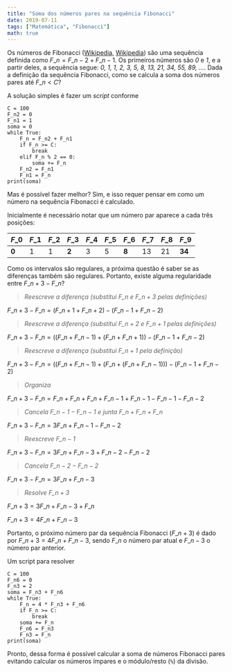 ```yaml
---
title: "Soma dos números pares na sequência Fibonacci"
date: 2019-07-11
tags: ["Matemática", "Fibonacci"]
math: true
---
```


Os números de Fibonacci 
([Wikipedia](https://pt.wikipedia.org/wiki/Sequ%C3%AAncia_de_Fibonacci),
[Wikipedia](https://en.wikipedia.org/wiki/Fibonacci_number))
são uma sequência definida como $F\_n = F\_{n-2} + F\_{n-1}$.
Os primeiros números são _0_ e _1_, e a partir deles, a sequência segue:
_0, 1, 1, 2, 3, 5, 8, 13, 21, 34, 55, 89, ..._.
Dada a definição da sequência Fibonacci, como se calcula a soma dos números pares até $F\_n < C$?

A solução simples é fazer um _script_ conforme
```
C = 100
F_n2 = 0
F_n1 = 1
soma = 0
while True:
    F_n = F_n2 + F_n1
    if F_n >= C:
        break
    elif F_n % 2 == 0:
        soma += F_n
    F_n2 = F_n1
    F_n1 = F_n
print(soma)
```

Mas é possível fazer melhor?
Sim, e isso requer pensar em como um número na sequência Fibonacci é calculado.

Inicialmente é necessário notar que um número par aparece a cada três posições:

| $F\_0$ | $F\_1$ | $F\_2$ | $F\_3$ | $F\_4$ | $F\_5$ | $F\_6$ | $F\_7$ | $F\_8$ | $F\_9$ |
|--------|--------|--------|--------|--------|--------|--------|--------|--------|--------|
| **0**  | 1      | 1      | **2**  | 3      | 5      | **8**  | 13     | 21     | **34** |

Como os intervalos são regulares, a próxima questão é saber se as diferenças também são regulares.
Portanto, existe alguma regularidade entre $F\_{n+3} - F\_n$?

> _Reescreve a diferença (substitui $F\_n$ e $F\_{n+3}$ pelas definições)_

$F\_{n+3} - F\_n = (F\_{n+1} + F\_{n+2}) - (F\_{n-1} + F\_{n-2})$

> _Reescreve a diferença (substitui $F\_{n+2}$ e $F\_{n+1}$ pelas definições)_

$F\_{n+3} - F\_n = ((F\_{n} + F\_{n-1}) + (F\_{n} + F\_{n+1})) - (F\_{n-1} + F\_{n-2})$

> _Reescreve a diferença (substitui $F\_{n+1}$ pela definição)_

$F\_{n+3} - F\_n = ((F\_{n} + F\_{n-1}) + (F\_{n} + (F\_{n} + F\_{n-1}))) - (F\_{n-1} + F\_{n-2})$

> _Organiza_

$F\_{n+3} - F\_n = F\_{n} + F\_{n} + F\_{n} + F\_{n-1} + F\_{n-1} - F\_{n-1} - F\_{n-2}$

> _Cancela $F\_{n-1} - F\_{n-1}$ e junta $F\_{n} + F\_{n} + F\_{n}$_

$F\_{n+3} - F\_n = 3F\_{n} + F\_{n-1} - F\_{n-2}$

> _Reescreve $F\_{n-1}$_

$F\_{n+3} - F\_n = 3F\_{n} + F\_{n-3} + F\_{n-2} - F\_{n-2}$

> _Cancela $F\_{n-2} - F\_{n-2}$_

$F\_{n+3} - F\_n = 3F\_{n} + F\_{n-3}$

> _Resolve $F\_{n+3}$_

$F\_{n+3} = 3F\_{n} + F\_{n-3} + F\_n$

$F\_{n+3} = 4F\_{n} + F\_{n-3}$

Portanto, o próximo número par da sequência Fibonacci ($F\_{n+3}$) é dado por
$F\_{n+3} = 4F\_{n} + F\_{n-3}$, sendo $F\_n$ o número par atual e $F\_{n-3}$ o número par anterior.

Um script para resolver
```
C = 100
F_n6 = 0
F_n3 = 2
soma = F_n3 + F_n6
while True:
    F_n = 4 * F_n3 + F_n6
    if F_n >= C:
        break
    soma += F_n
    F_n6 = F_n3
    F_n3 = F_n
print(soma)
```

Pronto, dessa forma é possível calcular a soma de números Fibonacci pares
evitando calcular os números ímpares e o módulo/resto (`%`) da divisão.